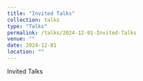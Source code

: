 ```yaml
---
title: "Invited Talks"
collection: talks
type: "Talks"
permalink: /talks/2024-12-01-Invited-Talks
venue: ""
date: 2024-12-01
location: ""
---
```


Invited Talks
